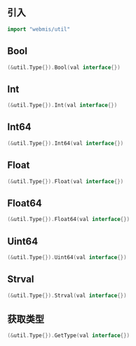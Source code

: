 ## 引入
```go
import "webmis/util"
```

## Bool
```go
(&util.Type{}).Bool(val interface{})
```

## Int
```go
(&util.Type{}).Int(val interface{})
```

## Int64
```go
(&util.Type{}).Int64(val interface{})
```

## Float
```go
(&util.Type{}).Float(val interface{})
```

## Float64
```go
(&util.Type{}).Float64(val interface{})
```

## Uint64
```go
(&util.Type{}).Uint64(val interface{})
```

## Strval
```go
(&util.Type{}).Strval(val interface{})
```

## 获取类型
```go
(&util.Type{}).GetType(val interface{})
```
